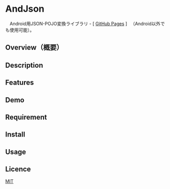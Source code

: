 # AndJson
　Android用JSON-POJO変換ライブラリ  - [ [GitHub Pages](https://y-takano.github.io/AndJson/) ]
　（Android以外でも使用可能）。


## Overview（概要）

## Description

## Features

## Demo

## Requirement

## Install

## Usage

## Licence

[MIT](http://opensource.org/licenses/mit-license.php)
